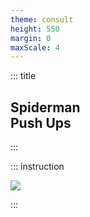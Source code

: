 ```yaml
---
theme: consult
height: 550
margin: 0
maxScale: 4
---
```

<!-- slide template="[[gym-ex]]" -->

::: title
## Spiderman<br> Push Ups
:::

::: instruction

![](https://i.pinimg.com/originals/0b/17/27/0b17273cd162eebe9b484c9eab632ff9.gif)<!-- element style="width:500px;object-fit:contain" -->

:::
